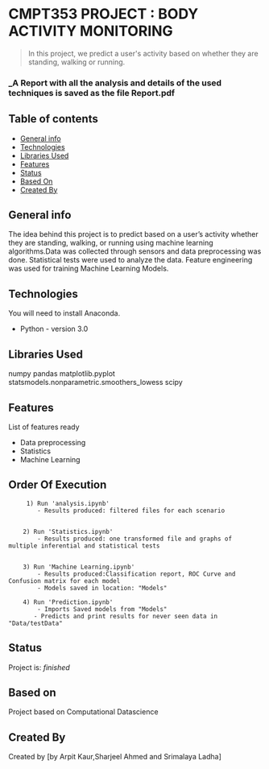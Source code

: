 # CMPT353 PROJECT : BODY ACTIVITY MONITORING
> In this project, we predict a user's activity based on whether they are standing, walking or running.

### _A Report with all the analysis and  details of the used techniques is saved as the file Report.pdf

## Table of contents
* [General info](#general-info)
* [Technologies](#technologies)
* [Libraries Used](#libraries)
* [Features](#features)
* [Status](#status)
* [Based On](#basis)
* [Created By](#creation)

## General info
The idea behind this project is to predict based on a user’s activity whether they are standing, walking, or running using machine learning algorithms.Data was collected through sensors and data preprocessing was done. Statistical tests were used to analyze the data. Feature engineering was used for training Machine Learning Models.


## Technologies
You will need to install Anaconda.
* Python - version 3.0

## Libraries Used
numpy
pandas
matplotlib.pyplot
statsmodels.nonparametric.smoothers_lowess 
scipy 


## Features
List of features ready 
* Data preprocessing
* Statistics
* Machine Learning

## Order Of Execution 
         1) Run 'analysis.ipynb'
            - Results produced: filtered files for each scenario
      
                
        2) Run 'Statistics.ipynb'
            - Results produced: one transformed file and graphs of multiple inferential and statistical tests
              
            
        3) Run 'Machine Learning.ipynb'
            - Results produced:Classification report, ROC Curve and Confusion matrix for each model 
            - Models saved in location: "Models"
            
        4) Run 'Prediction.ipynb'
            - Imports Saved models from "Models" 
           - Predicts and print results for never seen data in "Data/testData"
     

## Status
Project is: _finished_

## Based on
Project based on Computational Datascience

## Created By
Created by [by Arpit Kaur,Sharjeel Ahmed and Srimalaya Ladha]
